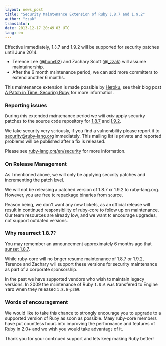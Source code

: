```yaml
---
layout: news_post
title: "Security Maintenance Extension of Ruby 1.8.7 and 1.9.2"
author: "zzak"
translator:
date: 2013-12-17 20:49:03 UTC
lang: en
---
```


Effective immediately, 1.8.7 and 1.9.2 will be supported for security patches
until June 2014.

* Terence Lee ([@hone02](https://twitter.com/hone02)) and Zachary Scott ([@_zzak](https://twitter.com/_zzak)) will assume maintainership.
* After the 6 month maintenance period, we can add more committers to extend another 6 months.

This maintenance extension is made possible by [Heroku][heroku],
see their blog post [A Patch in Time: Securing Ruby][securing-ruby]
for more information.

### Reporting issues

During this extended maintenance period we will _only_ apply security patches
to the source code repository for [1.8.7][source-187] and [1.9.2][source-192].

We take security very seriously, if you find a vulnerability please report it
to security@ruby-lang.org immediately. This mailing list is private and
reported problems will be published after a fix is released.

Please see [ruby-lang.org/en/security][security] for more information.

### On Release Management

As I mentioned above, we will only be applying security patches and
incrementing the patch level.

We will not be releasing a patched version of 1.8.7 or 1.9.2 to ruby-lang.org.
However, you are free to repackage binaries from source.

Reason being, we don't want any new tickets, as an official release will result
in continued responsibility of ruby-core to follow up on maintenance. Our team
resources are already low, and we want to encourage upgrades, not support
outdated versions.

### Why resurrect 1.8.7?

You may remember an announcement approximately 6 months ago that
[sunset 1.8.7][sunset-187].

While ruby-core will no longer resume maintenance of 1.8.7 or 1.9.2, Terence
and Zachary will support these versions for security maintenance as part of a
corporate sponsorship.

In the past we have supported vendors who wish to maintain legacy versions. In
2009 the maintenance of Ruby `1.8.6` was transfered to Engine Yard when they
released `1.8.6-p369`.

### Words of encouragement

We would like to take this chance to strongly encourage you to upgrade to a
supported version of Ruby as soon as possible. Many ruby-core members have put
countless hours into improving the performance and features of Ruby in 2.0+ and
we wish you would take advantage of it.

Thank you for your continued support and lets keep making Ruby better!


[heroku]:        http://heroku.com/
[securing-ruby]: https://blog.heroku.com/archives/2013/12/5/a_patch_in_time_securing_ruby/
[source-187]:    http://bugs.ruby-lang.org/projects/ruby-187/repository
[source-192]:    http://bugs.ruby-lang.org/projects/ruby-192/repository
[security]:      https://www.ruby-lang.org/en/security/
[sunset-187]:    https://www.ruby-lang.org/en/news/2013/06/30/we-retire-1-8-7/
